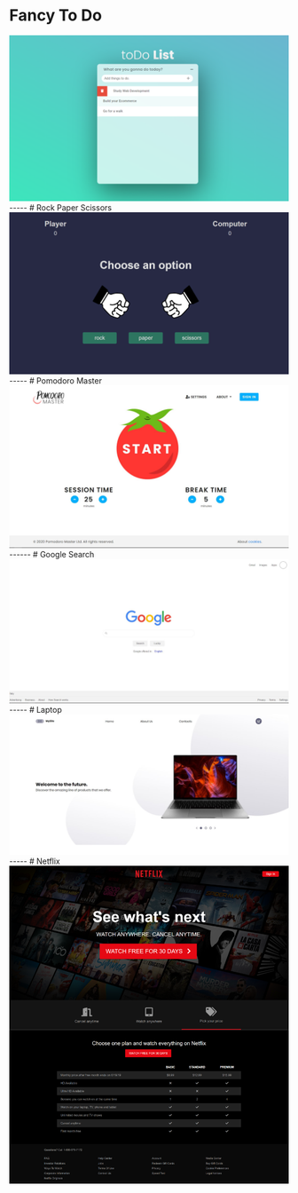 # Fancy To Do
<img src="https://github.com/gianluigitrontini/preview-images/blob/main/demo-projects/fancy-to-do.png?raw=true" />
-----
# Rock Paper Scissors
<img src="https://github.com/gianluigitrontini/preview-images/blob/main/demo-projects/rock-paper-scissors.png?raw=true" />
-----
# Pomodoro Master
<img src="https://github.com/gianluigitrontini/preview-images/blob/main/demo-projects/pomodoro-master.JPG?raw=true" />
------
# Google Search
<img src="https://github.com/gianluigitrontini/preview-images/blob/main/demo-projects/google-home.JPG?raw=true" />
-----
# Laptop
<img src="https://github.com/gianluigitrontini/preview-images/blob/main/demo-projects/laptop-landing-page.JPG?raw=true" />
-----
# Netflix
<img src="https://github.com/gianluigitrontini/preview-images/blob/main/demo-projects/netflix-clone.png?raw=true" />


